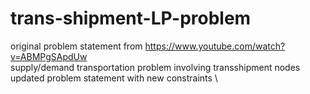 # trans-shipment-LP-problem
 original problem statement from https://www.youtube.com/watch?v=ABMPgSApdUw   
 supply/demand transportation problem involving transshipment nodes \
 updated problem statement with new constraints \


